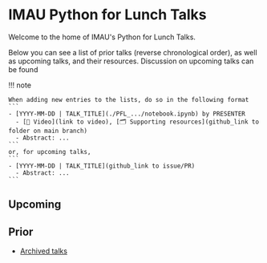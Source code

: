 # IMAU Python for Lunch Talks

Welcome to the home of IMAU's Python for Lunch Talks.

Below you can see a list of prior talks (reverse chronological order), as well as upcoming talks, and their resources. Discussion on upcoming talks can be found

!!! note

    When adding new entries to the lists, do so in the following format
    ```
    - [YYYY-MM-DD | TALK_TITLE](./PFL_.../notebook.ipynb) by PRESENTER
      - [🎥 Video](link to video), [🗂️ Supporting resources](github_link to folder on main branch)
      - Abstract: ...
    ```
    or, for upcoming talks,
    ```
    - [YYYY-MM-DD | TALK_TITLE](github_link to issue/PR)
      - Abstract: ...
    ```

## Upcoming

## Prior

- [Archived talks](https://github.com/UU-IMAU/Python-for-lunch-Notebooks/blob/main/archived)
